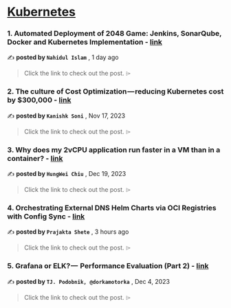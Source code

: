 
<h1><a href=https://medium.com/tag/kubernetes/recommended target="_blank" rel="noopener noreferrer">Kubernetes</a></h1>
<h3>1. Automated Deployment of 2048 Game: Jenkins, SonarQube, Docker and Kubernetes Implementation - <a href=https://medium.com/@nahidkishore99/automated-deployment-of-2048-game-jenkins-sonarqube-docker-and-kubernetes-implementation-a0349ce2256b?source=tag_recommended_feed---------0-84----------kubernetes----------f7f55eee_0a00_4382_a02e_5d0acfead7ad------- target="_blank" rel="noopener noreferrer">link</a></h3>

✍️ **posted by `Nahidul Islam`** <date> , 1 day ago</date>

<blockquote>Click the link to check out the post. ⌲</blockquote>

<h3>2. The culture of Cost Optimization — reducing Kubernetes cost by $300,000 - <a href=https://medium.com/razorpay-engineering/the-culture-of-cost-optimization-reducing-kubernetes-cost-by-300-000-32611cdd19d9?source=tag_recommended_feed---------1-107----------kubernetes----------f7f55eee_0a00_4382_a02e_5d0acfead7ad------- target="_blank" rel="noopener noreferrer">link</a></h3>

✍️ **posted by `Kanishk Soni`** <date> , Nov 17, 2023</date>

<blockquote>Click the link to check out the post. ⌲</blockquote>

<h3>3. Why does my 2vCPU application run faster in a VM than in a container? - <a href=https://medium.com/@hwchiu/why-does-my-2vcpu-application-run-faster-in-a-vm-than-in-a-container-6438ffaba245?source=tag_recommended_feed---------2-85----------kubernetes----------f7f55eee_0a00_4382_a02e_5d0acfead7ad------- target="_blank" rel="noopener noreferrer">link</a></h3>

✍️ **posted by `HungWei Chiu`** <date> , Dec 19, 2023</date>

<blockquote>Click the link to check out the post. ⌲</blockquote>

<h3>4. Orchestrating External DNS Helm Charts via OCI Registries with Config Sync - <a href=https://medium.com/google-cloud/orchestrating-external-dns-helm-charts-via-oci-registries-with-config-sync-b9fea8a20123?source=tag_recommended_feed---------3-84----------kubernetes----------f7f55eee_0a00_4382_a02e_5d0acfead7ad------- target="_blank" rel="noopener noreferrer">link</a></h3>

✍️ **posted by `Prajakta Shete`** <date> , 3 hours ago</date>

<blockquote>Click the link to check out the post. ⌲</blockquote>

<h3>5. Grafana or ELK? —  Performance Evaluation (Part 2) - <a href=https://medium.com/gitconnected/grafana-or-elk-performance-evaluation-part-2-65c8ace147ae?source=tag_recommended_feed---------4-107----------kubernetes----------f7f55eee_0a00_4382_a02e_5d0acfead7ad------- target="_blank" rel="noopener noreferrer">link</a></h3>

✍️ **posted by `TJ. Podobnik, @dorkamotorka`** <date> , Dec 4, 2023</date>

<blockquote>Click the link to check out the post. ⌲</blockquote>

